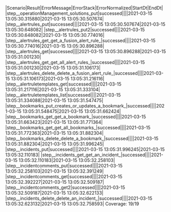 |Scenario|Result|ErrorMessage|ErrorStack|ErrorNormalized|StartDt|EndDt|
|step__operationManagement_solutions_put|successed||||2021-03-15 13:05:30.315880|2021-03-15 13:05:30.507674|
|step__alertrules_put|successed||||2021-03-15 13:05:30.507674|2021-03-15 13:05:30.648082|
|step__alertrules_put2|successed||||2021-03-15 13:05:30.648082|2021-03-15 13:05:30.774016|
|step__alertrules_get_get_a_fusion_alert_rule_|successed||||2021-03-15 13:05:30.774016|2021-03-15 13:05:30.896288|
|step__alertrules_get|successed||||2021-03-15 13:05:30.896288|2021-03-15 13:05:31.001230|
|step__alertrules_get_get_all_alert_rules_|successed||||2021-03-15 13:05:31.001230|2021-03-15 13:05:31.106173|
|step__alertrules_delete_delete_a_fusion_alert_rule_|successed||||2021-03-15 13:05:31.106173|2021-03-15 13:05:31.216116|
|step__alertruletemplates_get|successed||||2021-03-15 13:05:31.217116|2021-03-15 13:05:31.333104|
|step__alertruletemplates_list|successed||||2021-03-15 13:05:31.334088|2021-03-15 13:05:31.547475|
|step__bookmarks_put_creates_or_updates_a_bookmark_|successed||||2021-03-15 13:05:31.548475|2021-03-15 13:05:31.662424|
|step__bookmarks_get_get_a_bookmark_|successed||||2021-03-15 13:05:31.663423|2021-03-15 13:05:31.771364|
|step__bookmarks_get_get_all_bookmarks_|successed||||2021-03-15 13:05:31.772363|2021-03-15 13:05:31.882304|
|step__bookmarks_delete_delete_a_bookmark_|successed||||2021-03-15 13:05:31.882304|2021-03-15 13:05:31.996245|
|step__incidents_put|successed||||2021-03-15 13:05:31.996245|2021-03-15 13:05:32.110183|
|step__incidents_get_get_an_incident_|successed||||2021-03-15 13:05:32.110183|2021-03-15 13:05:32.258103|
|step__incidentcomments_put|successed||||2021-03-15 13:05:32.258103|2021-03-15 13:05:32.391249|
|step__incidentcomments_get|successed||||2021-03-15 13:05:32.392227|2021-03-15 13:05:32.509187|
|step__incidentcomments_get2|successed||||2021-03-15 13:05:32.509187|2021-03-15 13:05:32.622133|
|step__incidents_delete_delete_an_incident_|successed||||2021-03-15 13:05:32.623132|2021-03-15 13:05:32.758593|
Coverage: 19/19
